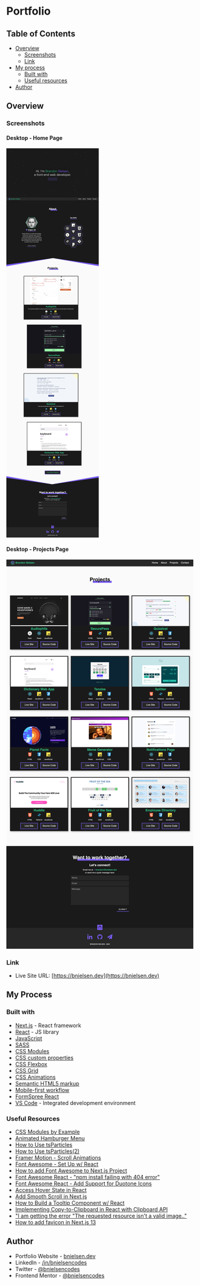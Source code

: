 # Portfolio

## Table of Contents

- [Overview](#overview)
  - [Screenshots](#screenshots)
  - [Link](#link)
- [My process](#my-process)
  - [Built with](#built-with)
  - [Useful resources](#useful-resources)
- [Author](#author)

## Overview

### Screenshots

#### Desktop - Home Page

![screenshot of bnielsen.dev desktop website](/public/images/screenshots/desktop.png)

#### Desktop - Projects Page

![screenshot of bnielsen.dev projects page desktop website](/public/images/screenshots/desktop-projects-page.png)

### Link

- Live Site URL: [https://bnielsen.dev](https://bnielsen.dev)

## My Process

### Built with

- [Next.js](https://nextjs.org/) - React framework
- [React](https://reactjs.org/) - JS library
- [JavaScript](https://developer.mozilla.org/en-US/docs/Web/JavaScript)
- [SASS](https://sass-lang.com/)
- [CSS Modules](https://github.com/css-modules/css-modules)
- [CSS custom properties](https://developer.mozilla.org/en-US/docs/Web/CSS/Using_CSS_custom_properties)
- [CSS Flexbox](https://developer.mozilla.org/en-US/docs/Learn/CSS/CSS_layout/Flexbox)
- [CSS Grid](https://developer.mozilla.org/en-US/docs/Web/CSS/CSS_grid_layout)
- [CSS Animations](https://www.w3schools.com/css/css3_animations.asp)
- [Semantic HTML5 markup](https://www.w3schools.com/html/html5_semantic_elements.asp)
- [Mobile-first workflow](https://developer.mozilla.org/en-US/docs/Learn/CSS/CSS_layout/Responsive_Design)
- [FormSpree React](https://help.formspree.io/hc/en-us/articles/360055613373-The-Formspree-React-library)
- [VS Code](https://code.visualstudio.com/) - Integrated development environment

### Useful Resources

- [CSS Modules by Example](https://www.javascriptstuff.com/css-modules-by-example)
- [Animated Hamburger Menu](https://teamtreehouse.com/library/animated-hamburger-menu/animated-hamburger-menu)
- [How to Use tsParticles](https://dev.to/tsparticles/how-to-use-tsparticles-52k)
- [How to Use tsParticles(2)](https://dev.to/tauleshwar/how-to-use-particles-js-in-react-with-react-tsparticles-3dpl)
- [Framer Motion - Scroll Animations](https://www.framer.com/motion/scroll-animations)
- [Font Awesome - Set Up w/ React](https://fontawesome.com/docs/web/use-with/react)
- [How to add Font Awesome to Next.js Project](https://stackoverflow.com/questions/44752189/how-to-add-font-awesome-to-next-js-project)
- [Font Awesome React - "npm install failing with 404 error"](https://stackoverflow.com/questions/69301035/npm-install-failing-with-404-error-fortawesome2fpro-regular-svg-icons-not)
- [Font Awesome React - Add Support for Duotone Icons](https://github.com/FortAwesome/react-fontawesome/issues/259)
- [Access Hover State in React](https://stackoverflow.com/questions/32125708/how-can-i-access-a-hover-state-in-reactjs)
- [Add Smooth Scroll in Next.js](https://stackoverflow.com/questions/69825670/smooth-scroll-in-next-js)
- [How to Build a Tooltip Component w/ React](https://medium.com/@jsmuster/building-a-tooltip-component-with-react-2de14761e02)
- [Implementing Copy-to-Clipboard in React with Clipboard API](https://blog.logrocket.com/implementing-copy-clipboard-react-clipboard-api/)
- ["I am getting the error "The requested resource isn't a valid image.."](https://stackoverflow.com/questions/71617582/i-am-getting-the-error-the-requested-resource-isnt-a-valid-image-for-public-l)
- [How to add favicon in Next.js 13](https://stackoverflow.com/questions/75674866/adding-favicon-to-nextjs-13-beta-no-pages-folder)

## Author

- Portfolio Website - [bnielsen.dev](https://bnielsen.dev)
- LinkedIn - [/in/bnielsencodes](https://linkedin.com/in/bnielsencodes)
- Twitter - [@bnielsencodes](https://twitter.com/bnielsencodes)
- Frontend Mentor - [@bnielsencodes](https://www.frontendmentor.io/profile/bnielsencodes)
